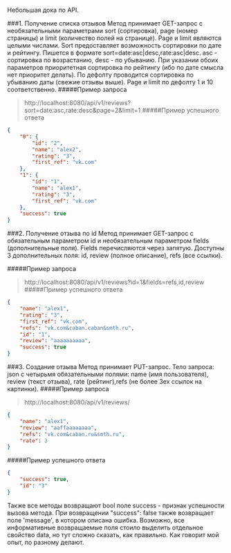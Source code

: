 Небольшая дока по API.

###1. Получение списка отзывов
Метод принимает GET-запрос с необязательными параметрами sort (сортировка),
 page (номер страницы) и limit (количество полей на странице).
Page и limit являются целыми числами. Sort предоставляет возможность сортировки
 по дате и рейтингу. Пишется в формате sort=date:asc|desc,rate:asc|desc. asc - 
 сортировка по возрастанию, desc - по убыванию. При указании обоих параметров 
 приоритетная сортировка по рейтингу (ибо по дате смысла нет приоритет делать).
 По дефолту проводится сортировка по убыванию даты (свежие отзывы выше). 
 Page и limit по дефолту 1 и 10 соответственно.
#####Пример запроса
>http://localhost:8080/api/v1/reviews?sort=date:asc,rate:desc&page=2&limit=1
#####Пример успешного ответа
```json
{
    "0": {
        "id": "2",
        "name": "alex2",
        "rating": "3",
        "first_ref": "vk.com"
    },
    "1": {
        "id": "1",
        "name": "alex1",
        "rating": "3",
        "first_ref": "vk.com"
    },
    "success": true
}
```

###2. Получение отзыва по id
Метод принимает GET-запрос с обязательным параметром id и необязательным параметром
fields (дополнительные поля). Fields перечисляются через запятую. 
Доступны 3 дополнительных поля: id, review (полное описание), refs (все ссылки).

#####Пример запроса
>http://localhost:8080/api/v1/reviews?id=1&fields=refs,id,review
#####Пример успешного ответа
```json
{
    "name": "alex1",
    "rating": "3",
    "first_ref": "vk.com",
    "refs": "vk.com&caban.caban&smth.ru",
    "id": "1",
    "review": "aaaaaaaaaa",
    "success": true
}
```
###3. Создание отзыва
Метод принимает PUT-запрос. Тело запроса: json с четырьмя обязательными полями: 
name (имя пользователя), review (текст отзыва), rate (рейтинг),refs (не более 3ех ссылок на картинки).
#####Пример запроса
>http://localhost:8080/api/v1/reviews/
```json
{
    "name": "alex1",
    "review": "aaffaaaaaaaa",
    "refs": "vk.com&caban.ru&smth.ru",
    "rate": 3
}
```
#####Пример успешного ответа
```json
{
    "success": true,
    "id": "3"
}
```
Также все методы возвращают bool поле success - признак успешности вызова метода. При возвращении
 "success": false также возвращает поле 'message', в котором описана ошибка.
 Возможно, все информативные возвращаемые поля стоило выделить отдельное свойство data, но
  тут сложно сказать, как правильно. Как говорит мой опыт, по разному делают.
